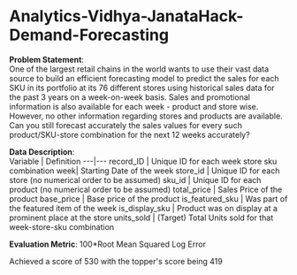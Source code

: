 # Analytics-Vidhya-JanataHack-Demand-Forecasting

**Problem Statement**:  
One of the largest retail chains in the world wants to use their vast data source to build an efficient forecasting model to predict the sales for each SKU in its portfolio at its 76 different stores using historical sales data for the past 3 years on a week-on-week basis. Sales and promotional information is also available for each week - product and store wise.  
However, no other information regarding stores and products are available. Can you still forecast accurately the sales values for every such product/SKU-store combination for the next 12 weeks accurately?  

**Data Description**:  
Variable | Definition
---|---
record_ID | Unique ID for each week store sku combination
week| Starting Date of the week
store_id | Unique ID for each store (no numerical order to be assumed)
sku_id | Unique ID for each product (no numerical order to be assumed)
total_price | Sales Price of the product 
base_price | Base price of the product
is_featured_sku | Was part of the featured item of the week
is_display_sku | Product was on display at a prominent place at the store
units_sold | (Target) Total Units sold for that week-store-sku combination

**Evaluation Metric**: 100*Root Mean Squared Log Error

Achieved a score of 530 with the topper's score being 419
